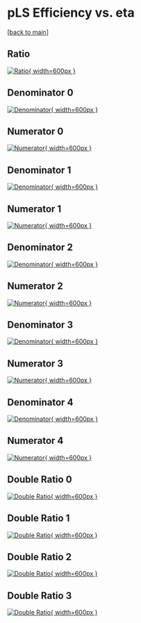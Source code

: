# pLS Efficiency vs. eta

[[back to main](./)]



## Ratio

[![Ratio](../mtv/var/pLS_xtr_13_1_eff_eta.png){ width=600px }](../mtv/var/pLS_xtr_13_1_eff_eta.pdf)

## Denominator 0

[![Denominator](../mtv/den/pLS_xtr_13_1_eff_eta_den0.png){ width=600px }](../mtv/den/pLS_xtr_13_1_eff_eta_den0.pdf)

## Numerator 0

[![Numerator](../mtv/num/pLS_xtr_13_1_eff_eta_num0.png){ width=600px }](../mtv/num/pLS_xtr_13_1_eff_eta_num0.pdf)

## Denominator 1

[![Denominator](../mtv/den/pLS_xtr_13_1_eff_eta_den1.png){ width=600px }](../mtv/den/pLS_xtr_13_1_eff_eta_den1.pdf)

## Numerator 1

[![Numerator](../mtv/num/pLS_xtr_13_1_eff_eta_num1.png){ width=600px }](../mtv/num/pLS_xtr_13_1_eff_eta_num1.pdf)

## Denominator 2

[![Denominator](../mtv/den/pLS_xtr_13_1_eff_eta_den2.png){ width=600px }](../mtv/den/pLS_xtr_13_1_eff_eta_den2.pdf)

## Numerator 2

[![Numerator](../mtv/num/pLS_xtr_13_1_eff_eta_num2.png){ width=600px }](../mtv/num/pLS_xtr_13_1_eff_eta_num2.pdf)

## Denominator 3

[![Denominator](../mtv/den/pLS_xtr_13_1_eff_eta_den3.png){ width=600px }](../mtv/den/pLS_xtr_13_1_eff_eta_den3.pdf)

## Numerator 3

[![Numerator](../mtv/num/pLS_xtr_13_1_eff_eta_num3.png){ width=600px }](../mtv/num/pLS_xtr_13_1_eff_eta_num3.pdf)

## Denominator 4

[![Denominator](../mtv/den/pLS_xtr_13_1_eff_eta_den4.png){ width=600px }](../mtv/den/pLS_xtr_13_1_eff_eta_den4.pdf)

## Numerator 4

[![Numerator](../mtv/num/pLS_xtr_13_1_eff_eta_num4.png){ width=600px }](../mtv/num/pLS_xtr_13_1_eff_eta_num4.pdf)

## Double Ratio 0

[![Double Ratio](../mtv/ratio/pLS_xtr_13_1_eff_eta_ratio0.png){ width=600px }](../mtv/ratio/pLS_xtr_13_1_eff_eta_ratio0.pdf)

## Double Ratio 1

[![Double Ratio](../mtv/ratio/pLS_xtr_13_1_eff_eta_ratio1.png){ width=600px }](../mtv/ratio/pLS_xtr_13_1_eff_eta_ratio1.pdf)

## Double Ratio 2

[![Double Ratio](../mtv/ratio/pLS_xtr_13_1_eff_eta_ratio2.png){ width=600px }](../mtv/ratio/pLS_xtr_13_1_eff_eta_ratio2.pdf)

## Double Ratio 3

[![Double Ratio](../mtv/ratio/pLS_xtr_13_1_eff_eta_ratio3.png){ width=600px }](../mtv/ratio/pLS_xtr_13_1_eff_eta_ratio3.pdf)

